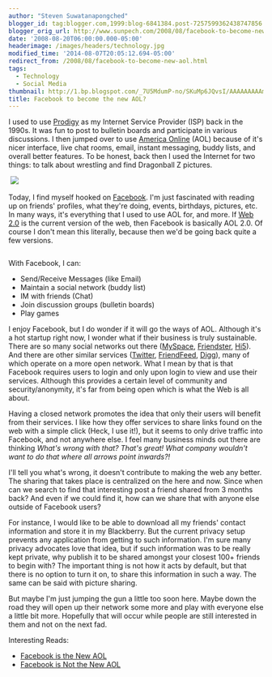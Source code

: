 ```yaml
---
author: "Steven Suwatanapongched"
blogger_id: tag:blogger.com,1999:blog-6841384.post-7257599362438747856
blogger_orig_url: http://www.sunpech.com/2008/08/facebook-to-become-new-aol.html
date: '2008-08-20T06:00:00.000-05:00'
headerimage: /images/headers/technology.jpg
modified_time: '2014-08-07T20:05:12.694-05:00'
redirect_from: /2008/08/facebook-to-become-new-aol.html
tags:
  - Technology
  - Social Media
thumbnail: http://1.bp.blogspot.com/_7U5MdumP-no/SKuMp6JQvsI/AAAAAAAAAmQ/4waYOTE3SV8/s600/prodigy.png
title: Facebook to become the new AOL?
---
```



I used to use <a href="http://en.wikipedia.org/wiki/Prodigy_(ISP)">Prodigy</a> as my Internet Service Provider (ISP) back in the 1990s.  It was fun to post to bulletin boards and participate in various discussions.  I then jumped over to use <a href="http://en.wikipedia.org/wiki/AOL">America Online</a> (AOL) because of it's nicer interface, live chat rooms, email, instant messaging, buddy lists, and overall better features.  To be honest, back then I used the Internet for two things: to talk about wrestling and find Dragonball Z pictures.

<img    border="0" id="BLOGGER_PHOTO_ID_5236433643358961346" src="http://1.bp.blogspot.com/_7U5MdumP-no/SKuMp6JQvsI/AAAAAAAAAmQ/4waYOTE3SV8/s400/prodigy.png" alt="" /> <img    border="0" id="BLOGGER_PHOTO_ID_5236437350941486274" src="http://4.bp.blogspot.com/_7U5MdumP-no/SKuQBt90bMI/AAAAAAAAAmY/epwXjxyzpfM/s400/aol.gif" />

Today, I find myself hooked on <a href="http://www.facebook.com/">Facebook</a>.  I'm just fascinated with reading up on friends' profiles, what they're doing, events, birthdays, pictures, etc.  In many ways, it's everything that I used to use AOL for, and more.  If <a href="http://en.wikipedia.org/wiki/Web_2.0">Web 2.0</a> is the current version of the web, then Facebook is basically AOL 2.0.  Of course I don't mean this literally, because then we'd be going back quite a few versions.

<img    border="0" id="BLOGGER_PHOTO_ID_5236438326286978082" src="http://2.bp.blogspot.com/_7U5MdumP-no/SKuQ6faTjCI/AAAAAAAAAmg/qGMNbhX_cMA/s400/facebook.png" alt="" />

With Facebook, I can:

<ul>
  <li>Send/Receive Messages (like Email)</li>
  <li>Maintain a social network (buddy list)</li>
  <li>IM with friends (Chat)</li>
  <li>Join discussion groups (bulletin boards)</li>
  <li>Play games</li>
</ul>

I enjoy Facebook, but I do wonder if it will go the ways of AOL.  Although it's a hot startup right now, I wonder what if their business is truly sustainable.  There are so many social networks out there (<a href="http://www.myspace.com/">MySpace</a>, <a href="http://www.friendster.com/">Friendster</a>, <a href="http://www.hi5.com/">Hi5</a>).  And there are other similar services (<a href="http://www.twitter.com/">Twitter</a>, <a href="http://www.friendfeed.com/">FriendFeed</a>, <a href="http://www.digg.com/">Digg</a>), many of which operate on a more open network.  What I mean by that is that Facebook requires users to login and only upon login to view and use their services.  Although this provides a certain level of community and security/anonymity, it's far from being open which is what the Web is all about.

Having a closed network promotes the idea that only their users will benefit from their services.  I like how they offer services to share links found on the web with a simple click (Heck, I use it!), but it seems to only drive traffic into Facebook, and not anywhere else.  I feel many business minds out there are thinking <i>What's wrong with that?  That's great!  What company wouldn't want to do that where all arrows point inwards?!</i>

I'll tell you what's wrong, it doesn't contribute to making the web any better.  The sharing that takes place is centralized on the here and now.  Since when can we search to find that interesting post a friend shared from 3 months back?  And even if we could find it, how can we share that with anyone else outside of Facebook users?

For instance, I would like to be able to download all my friends' contact information and store it in my Blackberry.  But the current privacy setup prevents any application from getting to such information.  I'm sure many privacy advocates love that idea, but if such information was to be really kept private, why publish it to be shared amongst your closest 100+ friends to begin with?  The important thing is not how it acts by default, but that there is no option to turn it on, to share this information in such a way.  The same can be said with picture sharing.

But maybe I'm just jumping the gun a little too soon here.  Maybe down the road they will open up their network some more and play with everyone else a little bit more.  Hopefully that will occur while people are still interested in them and not on the next fad.

Interesting Reads:
<ul>
  <li><a href="http://kottke.org/07/06/facebook-is-the-new-aol">Facebook is the New AOL</a></li>
  <li><a href="http://www.buzzmachine.com/2007/07/02/facebook-is-not-the-new-aol">Facebook is Not the New AOL</a></li></ul>